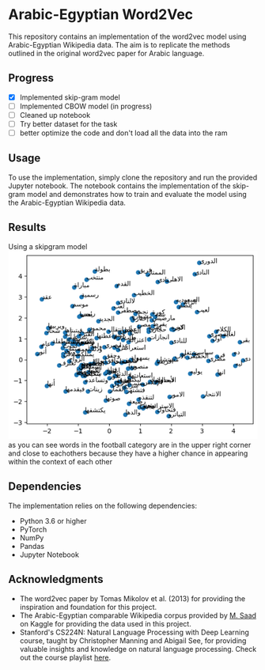 # Arabic-Egyptian Word2Vec

This repository contains an implementation of the word2vec model using Arabic-Egyptian Wikipedia data. The aim is to replicate the methods outlined in the original word2vec paper for Arabic language.

## Progress

- [x] Implemented skip-gram model
- [ ] Implemented CBOW model (in progress)
- [ ] Cleaned up notebook
- [ ] Try better dataset for the task
- [ ] better optimize the code and don't load all the data into the ram
## Usage

To use the implementation, simply clone the repository and run the provided Jupyter notebook. The notebook contains the implementation of the skip-gram model and demonstrates how to train and evaluate the model using the Arabic-Egyptian Wikipedia data.

## Results

Using a skipgram model
![alt text](assets/skipgram.png)
as you can see words in the football category are in the upper right corner and close to eachothers because they have a higher chance in appearing within the context of each other
## Dependencies

The implementation relies on the following dependencies:

- Python 3.6 or higher
- PyTorch
- NumPy
- Pandas
- Jupyter Notebook

## Acknowledgments

- The word2vec paper by Tomas Mikolov et al. (2013) for providing the inspiration and foundation for this project.
- The Arabic-Egyptian comparable Wikipedia corpus provided by [M. Saad](https://www.kaggle.com/datasets/mksaad/arb-egy-cmp-corpus) on Kaggle for providing the data used in this project.
- Stanford's CS224N: Natural Language Processing with Deep Learning course, taught by Christopher Manning and Abigail See, for providing valuable insights and knowledge on natural language processing. Check out the course playlist [here](https://www.youtube.com/playlist?list=PLoROMvodv4rOSH4v6133s9LFPRHjEmbmJ).
